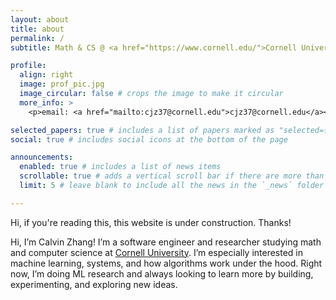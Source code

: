 ```yaml
---
layout: about
title: about
permalink: /
subtitle: Math & CS @ <a href="https://www.cornell.edu/">Cornell University</a>.

profile:
  align: right
  image: prof_pic.jpg
  image_circular: false # crops the image to make it circular
  more_info: >
    <p>email: <a href="mailto:cjz37@cornell.edu">cjz37@cornell.edu</a></p>

selected_papers: true # includes a list of papers marked as "selected={true}"
social: true # includes social icons at the bottom of the page

announcements:
  enabled: true # includes a list of news items
  scrollable: true # adds a vertical scroll bar if there are more than 3 news items
  limit: 5 # leave blank to include all the news in the `_news` folder

---
```


Hi, if you're reading this, this website is under construction. Thanks!

Hi, I’m Calvin Zhang! I’m a software engineer and researcher studying math and computer science at [Cornell University](https://www.cornell.edu/). I’m especially interested in machine learning, systems, and how algorithms work under the hood. Right now, I’m doing ML research and always looking to learn more by building, experimenting, and exploring new ideas.